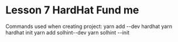 # Lesson 7 HardHat Fund me

Commands used when creating project:
yarn add --dev hardhat
yarn hardhat init
yarn add solhint--dev
yarn solhint --init
